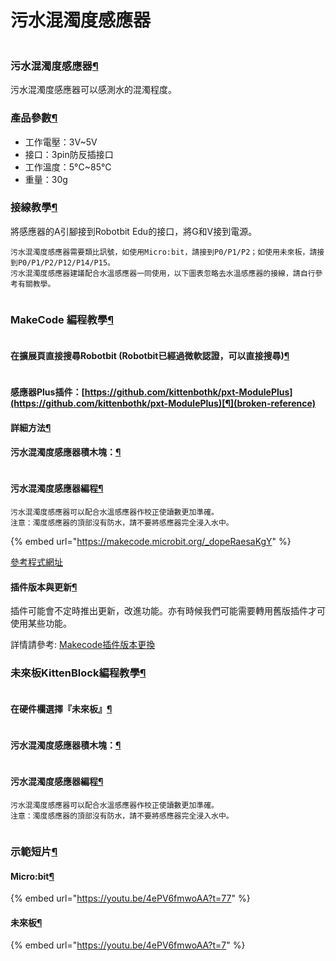 # 污水混濁度感應器

<figure><img src="https://kittenbothk.readthedocs.io/en/latest/_images/turbidity3.jpeg" alt=""><figcaption></figcaption></figure>

### 污水混濁度感應器[¶](broken-reference)

污水混濁度感應器可以感測水的混濁程度。

### 產品參數[¶](broken-reference)

* 工作電壓：3V\~5V
* 接口：3pin防反插接口
* 工作溫度：5°C\~85°C
* 重量：30g

### 接線教學[¶](broken-reference)

將感應器的A引腳接到Robotbit Edu的接口，將G和V接到電源。

```
污水混濁度感應器需要類比訊號，如使用Micro:bit，請接到P0/P1/P2；如使用未來板，請接到P0/P1/P2/P12/P14/P15。
污水混濁度感應器建議配合水溫感應器一同使用，以下圖表忽略去水溫感應器的接線，請自行參考有關教學。
```

<figure><img src="https://kittenbothk.readthedocs.io/en/latest/_images/turbidity_wire.png" alt=""><figcaption></figcaption></figure>

### MakeCode 編程教學[¶](broken-reference)

<figure><img src="https://kittenbothk.readthedocs.io/en/latest/_images/mcbanner12.png" alt=""><figcaption></figcaption></figure>

#### 在擴展頁直接搜尋Robotbit (Robotbit已經過微軟認證，可以直接搜尋)[¶](broken-reference)

<figure><img src="https://kittenbothk.readthedocs.io/en/latest/_images/robotbit_search.gif" alt=""><figcaption></figcaption></figure>

#### 感應器Plus插件：[https://github.com/kittenbothk/pxt-ModulePlus](https://github.com/kittenbothk/pxt-ModulePlus)[¶](broken-reference)

#### 詳細方法[¶](broken-reference)

#### 污水混濁度感應器積木塊：[¶](broken-reference)

<figure><img src="https://kittenbothk.readthedocs.io/en/latest/_images/turbidity2.png" alt=""><figcaption></figcaption></figure>

#### 污水混濁度感應器編程[¶](broken-reference)

```
污水混濁度感應器可以配合水溫感應器作校正使讀數更加準確。
注意：濁度感應器的頂部沒有防水，請不要將感應器完全浸入水中。
```

{% embed url="https://makecode.microbit.org/_dopeRaesaKgY" %}

[參考程式網址](https://makecode.microbit.org/\_WjmH6zahVTUe)

#### 插件版本與更新[¶](broken-reference)

插件可能會不定時推出更新，改進功能。亦有時候我們可能需要轉用舊版插件才可使用某些功能。

詳情請參考: [Makecode插件版本更換](https://kittenbothk.readthedocs.io/en/latest/Makecode/makecode\_extensionUpdate.html)

### 未來板KittenBlock編程教學[¶](broken-reference)

<figure><img src="https://kittenbothk.readthedocs.io/en/latest/_images/kbbanner6.png" alt=""><figcaption></figcaption></figure>

#### 在硬件欄選擇『未來板』[¶](broken-reference)

<figure><img src="https://kittenbothk.readthedocs.io/en/latest/_images/turbidity_kb1.png" alt=""><figcaption></figcaption></figure>

#### 污水混濁度感應器積木塊：[¶](broken-reference)

<figure><img src="https://kittenbothk.readthedocs.io/en/latest/_images/turbidity_kb2.png" alt=""><figcaption></figcaption></figure>

#### 污水混濁度感應器編程[¶](broken-reference)

```
污水混濁度感應器可以配合水溫感應器作校正使讀數更加準確。
注意：濁度感應器的頂部沒有防水，請不要將感應器完全浸入水中。
```

<figure><img src="https://kittenbothk.readthedocs.io/en/latest/_images/turbidity_kb3.png" alt=""><figcaption></figcaption></figure>

### 示範短片[¶](broken-reference)

#### Micro:bit[¶](broken-reference)

{% embed url="https://youtu.be/4ePV6fmwoAA?t=77" %}

#### 未來板[¶](broken-reference)

{% embed url="https://youtu.be/4ePV6fmwoAA?t=7" %}


